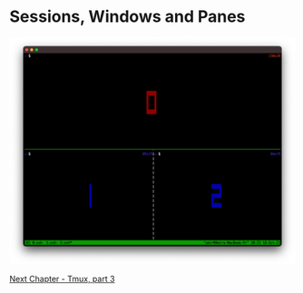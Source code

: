 # Sessions, Windows and Panes

![](img/tmux-01.png)

[Next Chapter - Tmux, part 3](04-tmux-part3.md)